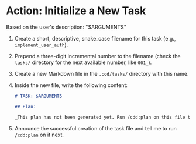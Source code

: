 # Action: Initialize a New Task

Based on the user's description: "$ARGUMENTS"

1.  Create a short, descriptive, snake_case filename for this task (e.g., `implement_user_auth`).
2.  Prepend a three-digit incremental number to the filename (check the `tasks/` directory for the next available number, like `001_`).
3.  Create a new Markdown file in the `.ccd/tasks/` directory with this name.
4.  Inside the new file, write the following content:

    ```markdown
    # TASK: $ARGUMENTS

    ## Plan:

    _This plan has not been generated yet. Run /cdd:plan on this file to create it._
    ```

5.  Announce the successful creation of the task file and tell me to run `/cdd:plan` on it next.
